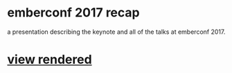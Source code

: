 # emberconf 2017 recap

a presentation describing the keynote and all of the talks at emberconf 2017.


# [view rendered](https://blimmer.github.io/emberconf-2017-recap/#/)
